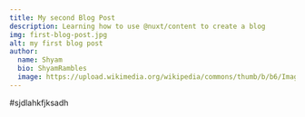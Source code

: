 ```yaml
---
title: My second Blog Post
description: Learning how to use @nuxt/content to create a blog
img: first-blog-post.jpg
alt: my first blog post
author:
  name: Shyam   
  bio: ShyamRambles
  image: https://upload.wikimedia.org/wikipedia/commons/thumb/b/b6/Image_created_with_a_mobile_phone.png/220px-Image_created_with_a_mobile_phone.png
---
```


#sjdlahkfjksadh